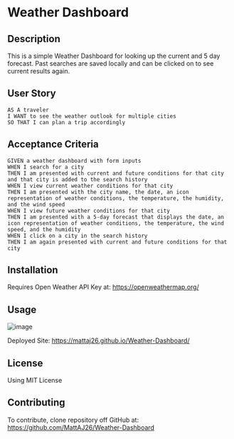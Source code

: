 # Weather Dashboard

## Description

This is a simple Weather Dashboard for looking up the current and 5 day forecast. Past searches are saved locally and can be clicked on to see current results again.

## User Story

```
AS A traveler
I WANT to see the weather outlook for multiple cities
SO THAT I can plan a trip accordingly
```

## Acceptance Criteria

```
GIVEN a weather dashboard with form inputs
WHEN I search for a city
THEN I am presented with current and future conditions for that city and that city is added to the search history
WHEN I view current weather conditions for that city
THEN I am presented with the city name, the date, an icon representation of weather conditions, the temperature, the humidity, and the wind speed
WHEN I view future weather conditions for that city
THEN I am presented with a 5-day forecast that displays the date, an icon representation of weather conditions, the temperature, the wind speed, and the humidity
WHEN I click on a city in the search history
THEN I am again presented with current and future conditions for that city
```

## Installation

Requires Open Weather API Key at: https://openweathermap.org/

## Usage

![image](https://github.com/user-attachments/assets/478f631e-4063-42fd-8a45-dfb518f3b991)

Deployed Site: https://mattaj26.github.io/Weather-Dashboard/

## License

Using MIT License

## Contributing

To contribute, clone repository off GitHub at: https://github.com/MattAJ26/Weather-Dashboard
